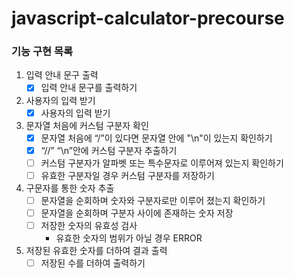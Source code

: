 # javascript-calculator-precourse

### 기능 구현 목록

1. 입력 안내 문구 출력
   - [x] 입력 안내 문구를 출력하기
2. 사용자의 입력 받기
   - [x] 사용자의 입력 받기
3. 문자열 처음에 커스텀 구분자 확인
   - [x] 문자열 처음에 “/”이 있다면 문자열 안에 "\n"이 있는지 확인하기
   - [x] “//” “\n”안에 커스텀 구분자 추출하기
   - [ ] 커스텀 구분자가 알파벳 또는 특수문자로 이루어져 있는지 확인하기
   - [ ] 유효한 구분자일 경우 커스텀 구분자를 저장하기
4. 구문자를 통한 숫자 추출
   - [ ] 문자열을 순회하며 숫자와 구분자로만 이루어 졌는지 확인하기
   - [ ] 문자열을 순회하며 구분자 사이에 존재하는 숫자 저장
   - [ ] 저장한 숫자의 유효성 검사
     - 유효한 숫자의 범위가 아닐 경우 ERROR
5. 저장된 유효한 숫자를 더하여 결과 출력
   - [ ] 저장된 수를 더하여 출력하기
